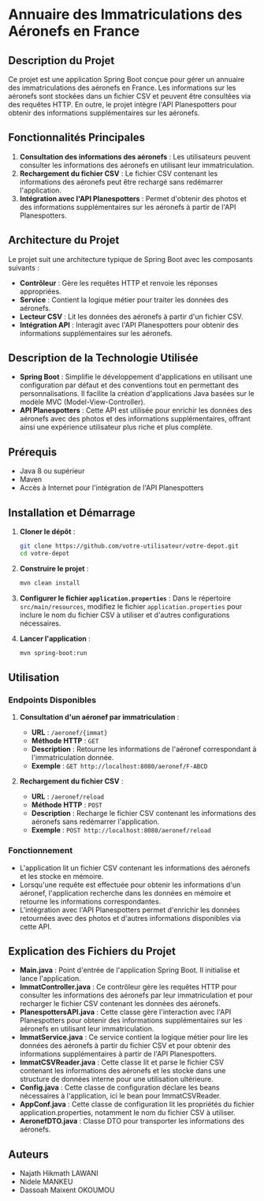 # Annuaire des Immatriculations des Aéronefs en France

## Description du Projet

Ce projet est une application Spring Boot conçue pour gérer un annuaire des immatriculations des aéronefs en France. Les informations sur les aéronefs sont stockées dans un fichier CSV et peuvent être consultées via des requêtes HTTP. En outre, le projet intègre l'API Planespotters pour obtenir des informations supplémentaires sur les aéronefs.

## Fonctionnalités Principales

1. **Consultation des informations des aéronefs** : Les utilisateurs peuvent consulter les informations des aéronefs en utilisant leur immatriculation.
2. **Rechargement du fichier CSV** : Le fichier CSV contenant les informations des aéronefs peut être rechargé sans redémarrer l'application.
3. **Intégration avec l'API Planespotters** : Permet d'obtenir des photos et des informations supplémentaires sur les aéronefs à partir de l'API Planespotters.

## Architecture du Projet

Le projet suit une architecture typique de Spring Boot avec les composants suivants :

- **Contrôleur** : Gère les requêtes HTTP et renvoie les réponses appropriées.
- **Service** : Contient la logique métier pour traiter les données des aéronefs.
- **Lecteur CSV** : Lit les données des aéronefs à partir d'un fichier CSV.
- **Intégration API** : Interagit avec l'API Planespotters pour obtenir des informations supplémentaires sur les aéronefs.

## Description de la Technologie Utilisée

- **Spring Boot** : Simplifie le développement d'applications en utilisant une configuration par défaut et des conventions tout en permettant des personnalisations. Il facilite la création d'applications Java basées sur le modèle MVC (Model-View-Controller).
- **API Planespotters** : Cette API est utilisée pour enrichir les données des aéronefs avec des photos et des informations supplémentaires, offrant ainsi une expérience utilisateur plus riche et plus complète.

## Prérequis

- Java 8 ou supérieur
- Maven
- Accès à Internet pour l'intégration de l'API Planespotters

## Installation et Démarrage

1. **Cloner le dépôt** :
    ```bash
    git clone https://github.com/votre-utilisateur/votre-depot.git
    cd votre-depot
    ```

2. **Construire le projet** :
    ```bash
    mvn clean install
    ```

3. **Configurer le fichier `application.properties`** :
    Dans le répertoire `src/main/resources`, modifiez le fichier `application.properties` pour inclure le nom du fichier CSV à utiliser et d'autres configurations nécessaires.

4. **Lancer l'application** :
    ```bash
    mvn spring-boot:run
    ```

## Utilisation

### Endpoints Disponibles

1. **Consultation d'un aéronef par immatriculation** :
    - **URL** : `/aeronef/{immat}`
    - **Méthode HTTP** : `GET`
    - **Description** : Retourne les informations de l'aéronef correspondant à l'immatriculation donnée.
    - **Exemple** : `GET http://localhost:8080/aeronef/F-ABCD`

2. **Rechargement du fichier CSV** :
    - **URL** : `/aeronef/reload`
    - **Méthode HTTP** : `POST`
    - **Description** : Recharge le fichier CSV contenant les informations des aéronefs sans redémarrer l'application.
    - **Exemple** : `POST http://localhost:8080/aeronef/reload`

### Fonctionnement

- L'application lit un fichier CSV contenant les informations des aéronefs et les stocke en mémoire.
- Lorsqu'une requête est effectuée pour obtenir les informations d'un aéronef, l'application recherche dans les données en mémoire et retourne les informations correspondantes.
- L'intégration avec l'API Planespotters permet d'enrichir les données retournées avec des photos et d'autres informations disponibles via cette API.

## Explication des Fichiers du Projet

- **Main.java** : Point d'entrée de l'application Spring Boot. Il initialise et lance l'application.
- **ImmatController.java** : Ce contrôleur gère les requêtes HTTP pour consulter les informations des aéronefs par leur immatriculation et pour recharger le fichier CSV contenant les données des aéronefs.
- **PlanespottersAPI.java** : Cette classe gère l'interaction avec l'API Planespotters pour obtenir des informations supplémentaires sur les aéronefs en utilisant leur immatriculation.
- **ImmatService.java** : Ce service contient la logique métier pour lire les données des aéronefs à partir du fichier CSV et pour obtenir des informations supplémentaires à partir de l'API Planespotters.
- **ImmatCSVReader.java** : Cette classe lit et parse le fichier CSV contenant les informations des aéronefs et les stocke dans une structure de données interne pour une utilisation ultérieure.
- **Config.java** : Cette classe de configuration déclare les beans nécessaires à l'application, ici le bean pour ImmatCSVReader.
- **AppConf.java** : Cette classe de configuration lit les propriétés du fichier application.properties, notamment le nom du fichier CSV à utiliser.
- **AeronefDTO.java** : Classe DTO pour transporter les informations des aéronefs.

## Auteurs

- Najath Hikmath LAWANI
- Nidele MANKEU
- Dassoah Maixent OKOUMOU
